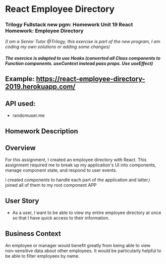 # React Employee Directory

### Trilogy Fullstack new pgm: Homework Unit 19 React Homework: Employee Directory 
*(I am a Senior Tutor @Trilogy, this exercise is part of the new program, I am coding my own solutions or adding some changes)*

#### *The exercice is adapted to use Hooks (converted all Class components to Function components. useContext instead pass props. Use useEffect)* 

## Example: https://react-employee-directory-2019.herokuapp.com/

## API used:
* randomuser.me 

## Homework Description


## Overview

For this assignment, I created  an employee directory with React. This assignment  required me to break up my application's UI into components, manage component state, and respond to user events.

i created components to handle each part of the application and latter,i joined all of them to my root component APP

## User Story

* As a user, I want to be able to view my entire employee directory at once so that I have quick access to their information.

## Business Context

An employee or manager would benefit greatly from being able to view non-sensitive data about other employees. It would be particularly helpful to be able to filter employees by name.